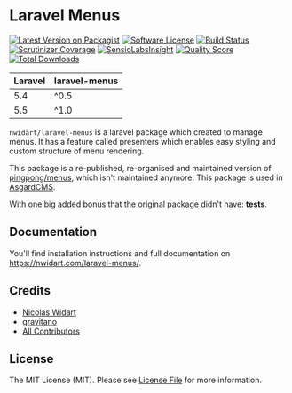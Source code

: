 # Laravel Menus

[![Latest Version on Packagist](https://img.shields.io/packagist/v/nwidart/laravel-menus.svg?style=flat-square)](https://packagist.org/packages/nwidart/laravel-menus)
[![Software License](https://img.shields.io/badge/license-MIT-brightgreen.svg?style=flat-square)](LICENSE.md)
[![Build Status](https://img.shields.io/travis/nWidart/laravel-menus/0.x.svg?style=flat-square)](https://travis-ci.org/nWidart/laravel-menus)
[![Scrutinizer Coverage](https://img.shields.io/scrutinizer/coverage/g/nWidart/laravel-menus.svg?style=flat-square)](https://scrutinizer-ci.com/g/nWidart/laravel-menus/?branch=0.x)
[![SensioLabsInsight](https://img.shields.io/sensiolabs/i/6b187410-e586-465f-a137-2d1fbf7ac724.svg?style=flat-square)](https://insight.sensiolabs.com/projects/6b187410-e586-465f-a137-2d1fbf7ac724)
[![Quality Score](https://img.shields.io/scrutinizer/g/nWidart/laravel-menus.svg?style=flat-square)](https://scrutinizer-ci.com/g/nWidart/laravel-menus)
[![Total Downloads](https://img.shields.io/packagist/dt/nwidart/laravel-menus.svg?style=flat-square)](https://packagist.org/packages/nwidart/laravel-menus)

| **Laravel**  |  **laravel-menus** |
|---|---|
| 5.4  | ^0.5  |
| 5.5  | ^1.0  |


`nwidart/laravel-menus` is a laravel package which created to manage menus. It has a feature called presenters which enables easy styling and custom structure of menu rendering.

This package is a re-published, re-organised and maintained version of [pingpong/menus](https://github.com/pingpong-labs/menus), which isn't maintained anymore. This package is used in [AsgardCMS](https://asgardcms.com/).

With one big added bonus that the original package didn't have: **tests**.

## Documentation

You'll find installation instructions and full documentation on https://nwidart.com/laravel-menus/.

## Credits

- [Nicolas Widart](https://github.com/nwidart)
- [gravitano](https://github.com/gravitano)
- [All Contributors](../../contributors)

## License

The MIT License (MIT). Please see [License File](LICENSE.md) for more information.
